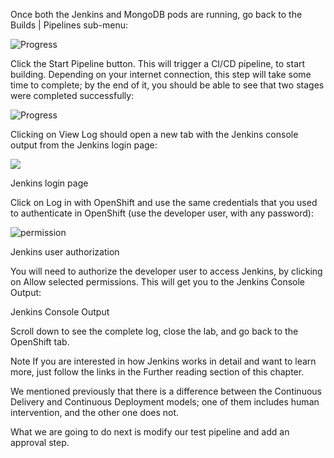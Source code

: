 
Once both the Jenkins and MongoDB pods are running, go back to the Builds | Pipelines sub-menu: 

![Progress](https://github.com/fenago/katacoda-scenarios/raw/master/learn-openshift/openshift-cicd-jenkins/steps/5/start.JPG)


Click the Start Pipeline button. This will trigger a CI/CD pipeline, to start building. Depending on your internet connection, this step will take some time to complete; by the end of it, you should be able to see that two stages were completed successfully:

![Progress](https://github.com/fenago/katacoda-scenarios/raw/master/learn-openshift/openshift-cicd-jenkins/steps/5/complete.JPG)

Clicking on View Log should open a new tab with the Jenkins console output from the Jenkins login page:

![](https://github.com/fenago/katacoda-scenarios/raw/master/learn-openshift/openshift-cicd-jenkins/steps/5/log.JPG)

Jenkins login page

Click on Log in with OpenShift and use the same credentials that you used to authenticate in OpenShift (use the developer user, with any password):

![permission](https://github.com/fenago/katacoda-scenarios/raw/master/learn-openshift/openshift-cicd-jenkins/steps/5/permission.JPG)

Jenkins user authorization

You will need to authorize the developer user to access Jenkins, by clicking on Allow selected permissions. This will get you to the Jenkins Console Output:


Jenkins Console Output

Scroll down to see the complete log, close the lab, and go back to the OpenShift tab.  

Note
If you are interested in how Jenkins works in detail and want to learn more, just follow the links in the Further reading section of this chapter. 

We mentioned previously that there is a difference between the Continuous Delivery and Continuous Deployment models; one of them includes human intervention, and the other one does not. 

What we are going to do next is modify our test pipeline and add an approval step. 